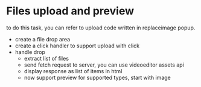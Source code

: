 Files upload and preview
===

to do this task, you can refer to upload code written in replaceimage popup.

- create a file drop area 
- create a click handler to support upload with click
- handle drop
  - extract list of files
  - send fetch request to server, you can use videoeditor assets api
  - display response as list of items in html
  - now support preview for supported types, start with image




